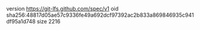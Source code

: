version https://git-lfs.github.com/spec/v1
oid sha256:48817d05ae57c9336fe49a692dcf97392ac2b833a869846935c941df95a1d748
size 2216
